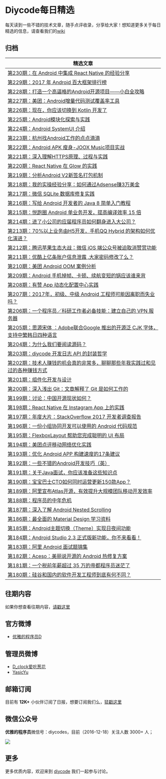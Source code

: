 # Diycode每日精选

每天读到一些不错的技术文章，随手点评收录，分享给大家！想知道更多关于每日精选的信息，请查看我们的[wiki](https://github.com/DiyCodes/code_news/wiki)

## 归档

|	精选文章	|
| -------- |
| [第230期：在 Android 中集成 React Native 的经验分享](/dialy_news/2017/06/第230期：在%20Android%20中集成%20React%20Native%20的经验分享.md) |
| [第229期：2017 年 Android 百大框架排行榜](/dialy_news/2017/06/第229期：2017%20年%20Android%20百大框架排行榜.md) |
| [第228期：打造一个高逼格的Android开源项目——小白全攻略](/dialy_news/2017/06/第228期：打造一个高逼格的Android开源项目——小白全攻略.md) |
| [第227期：美团：Android增量代码测试覆盖率工具](/dialy_news/2017/06/第227期：美团：Android增量代码测试覆盖率工具.md) |
| [第226期：现在，你应该切换到 Kotlin 开发了](/dialy_news/2017/06/第226期：现在，你应该切换到%20Kotlin%20开发了.md) |
| [第225期：Android模块化探索与实践](/dialy_news/2017/05/第225期：Android%20模块化探索与实践%20.md) |
| [第224期：Android SystemUI 介绍](/dialy_news/2017/05/第224期：Android%20SystemUI%20介绍%20.md) |
| [第223期：杭州找Android工作的点点滴滴](/dialy_news/2017/05/第223期：杭州找Android工作的点点滴滴.md) |
| [第222期：Android APK 瘦身-JOOX Music项目实战](/dialy_news/2017/05/第222期：Android%20APK%20瘦身-JOOX%20Music项目实战.md) |
| [第221期：深入理解HTTPS原理、过程与实践](/dialy_news/2017/05/第221期：深入理解HTTPS原理、过程与实践.md) |
| [第220期：React Native 在 Glow 的实践](/dialy_news/2017/05/第220期：React%20Native%20在%20Glow%20的实践.md) |
| [第219期：分析Android V2新签名打包机制](/dialy_news/2017/04/第219期：分析Android%20V2新签名打包机制.md) |
| [第218期：我的实操经验分享：如何通过Adsense赚3万美金](/dialy_news/2017/04/第218期：我的实操经验分享：如何通过Adsense赚3万美金.md) |
| [第217期：微信 SQLite 数据库修复实践](/dialy_news/2017/04/第217期：微信%20SQLite%20数据库修复实践.md) |
| [第216期：写给 Android 开发者的 Java 8 简单入门教程](/dialy_news/2017/04/第216期：写给%20Android%20开发者的%20Java%208%20简单入门教程.md) |
| [第215期：悦跑圈 Android 单业务开发，提高编译效率 15 倍](/dialy_news/2017/04/第215期：悦跑圈%20Android%20单业务开发，提高编译效率%2015%20倍.md) |
| [第214期：进了小公司的应届程序员如何翻身进入大公司？](/dialy_news/2017/04/第214期：进了小公司的应届程序员如何翻身进入大公司？.md) |
| [第213期：70%以上业务由H5开发，手机QQ Hybrid 的架构如何优化演进？](/dialy_news/2017/04/第213期：70%25以上业务由H5开发，手机QQ%20Hybrid%20的架构如何优化演进？.md) |
| [第212期：腾讯苹果生态大战：微信 iOS 端公众号被迫取消赞赏功能](/dialy_news/2017/04/第212期：腾讯苹果生态大战：微信%20iOS%20端公众号被迫取消赞赏功能.md) |
| [第211期：优酷上亿条账户信息泄露 ,大家密码修改了么？](/dialy_news/2017/04/第211期：优酷上亿条账户信息泄露%20%2C大家密码修改了么？.md) |
| [第210期：美团 Android OOM 案例分析](/dialy_news/2017/04/第210期：美团%20Android%20OOM%20案例分析.md) |
| [第209期：Android 手机掉帧、卡顿、续航变短的锅应该谁来背](/dialy_news/2017/04/第209期：Android%20手机掉帧、卡顿、续航变短的锅应该谁来背.md) |
| [第208期：有赞 App 动态化配置中心实践](/dialy_news/2017/04/第208期：有赞%20App%20动态化配置中心实践.md) |
| [第207期：2017年，初级、中级 Android 工程师可能因离职而失业吗？](dialy_news/2017/04/第207期：2017年，初级、中级%20Android%20工程师可能因离职而失业吗？.md) |
| [第206期：一个程序员／科研工作者必备技能：建立自己的 VPN 服务器](dialy_news/2017/04/第206期：一个程序员／科研工作者必备技能：建立自己的%20VPN%20服务器.md) |
| [第205期：思源宋体 ：Adobe联合Google 推出的开源泛 CJK 字体，支持中繁韩日四种语言](dialy_news/2017/04/第205期：思源宋体%20：Adobe联合Google%20推出的开源泛%20CJK%20字体，支持中繁韩日四种语言.md) |
| [第204期：为什么我们要阅读源码？](dialy_news/2017/04/第204期：为什么我们要阅读源码？.md) |
| [第203期：diycode 开发日志 API 的封装哲学](dialy_news/2017/04/第203期：diycode%20开发日志%20API%20的封装哲学.md) |
| [第202期：技术人赚钱的机会真的非常多，聊聊那些年我实践过和见过的各种赚钱方式](dialy_news/2017/03/第202期：技术人赚钱的机会真的非常多，聊聊那些年我实践过和见过的各种赚钱方式.md) |
| [第201期：组件化开发与设计](dialy_news/2017/03/第201期：组件化开发与设计.md) |
| [第200期：深入浅出 Git：文章解释了 Git 是如何工作的](dialy_news/2017/03/第200期：深入浅出%20Git：文章解释了%20Git%20是如何工作的%20.md) |
| [第199期：讨论：中国开源现状如何？](dialy_news/2017/03/第199期：讨论：中国开源现状如何？.md) |
| [第198期：React Native 在 Instagram App 上的实践](dialy_news/2017/03/第198期：React%20Native%20在%20Instagram%20App%20上的实践.md) |
| [第197期：年度大片：StackOverflow 2017 开发者调查报告](dialy_news/2017/03/第197期：年度大片：Stack%20Overflow%202017%20开发者调查报告.md) |
| [第196期：一份小组协同开发可以使用的 Android 代码规范 ](dialy_news/2017/03/第196期：一份小组协同开发可以使用的%20Android%20代码规范%20.md) |
| [第195期：FlexboxLayout 帮助您完成聪明的 UI 布局](dialy_news/2017/03/第195期：FlexboxLayout%20帮助您完成聪明的%20UI%20布局.md) |
| [第194期：美团点评移动网络优化实践](dialy_news/2017/03/第194期：美团点评移动网络优化实践.md) |
| [第193期：优化 Android APP 构建速度的17条建议](dialy_news/2017/03/第193期：优化%20Android%20APP%20构建速度的17条建议.md) |
| [第192期：一些不错的Android开发技巧（英）](dialy_news/2017/03/第192期：一些不错的Android开发技巧（英）.md) |
| [第191期：关于Java面试，你应该准备这些知识点](dialy_news/2017/03/第191期：关于Java面试，你应该准备这些知识点.md) |
| [第190期：宝宝巴士CTO如何同时运营更新150款App？](dialy_news/2017/03/第190期：宝宝巴士CTO如何同时运营更新150款App？.md) 	|
| [第189期：阿里宣布Atlas开源，有效提升大规模团队移动开发效率](dialy_news/2017/03/第189期：阿里宣布Atlas开源，有效提升大规模团队移动开发效率.md)|
| [第188期：程序员的中年危机](dialy_news/2017/03/第188期：程序员的中年危机.md)|
| [第187期：深入了解 Android Nested Scrolling](dialy_news/2017/03/第187期：深入了解%20Android%20Nested%20Scrolling%20.md)|
| [第186期：最全面的 Material Design 学习资料](dialy_news/2017/03/第186期：最全面的%20Material%20Design%20学习资料.md)|
| [第185期：Android主题切换（Theme）实现日夜间功能](dialy_news/2017/03/第185期：Android主题切换（Theme）实现日夜间功能.md) |
| [第184期：Android Studio 2.3 正式版新功能，你不来看看！](dialy_news/2017/03/第184期：Android%20Studio%202.3%20正式版新功能，你不来看看！.md) |
| [第183期：阿里 Android 面试题锦集](dialy_news/2017/03/第183期：阿里%20Android%20面试题锦集.md) |
| [第182期：Aceso：美丽说开源的 Android 热修复方案](dialy_news/2017/03/第182期：Aceso：美丽说开源的%20Android%20热修复方案.md) |
| [第181期：一个税前年薪超过 35 万的帝都程序员迷茫了](dialy_news/2017/03/第181期：一个税前年薪超过%2035%20万的帝都程序员迷茫了.md) |
| [第180期：硅谷和国内的软件开发工程师到底有何不同？](dialy_news/2017/03/第180期：硅谷和国内的软件开发工程师到底有何不同？.md) |

## 往期内容

如果你想查看往期内容，[请戳这里](dialy_news/)

## 官方微博

- [优雅的程序员D](http://weibo.com/u/5891258264?topnav=1&wvr=6&topsug=1&is_all=1)

## 管理员微博

- [D_clock爱吃葱花](http://weibo.com/2480694892/profile?rightmod=1&wvr=6&mod=personinfo&is_all=1)
- [YasicYu](http://weibo.com/3917305697/profile?rightmod=1&wvr=6&mod=personinfo&is_all=1)

## 邮箱订阅

目前有 **12K+** 小伙伴订阅了日报，想要订阅我们么，[猛戳这里](http://list.qq.com/cgi-bin/qf_invite?id=d469993d2c888e971c0fbb2309c4d84256968386b126b967)

## 微信公众号

**优雅的程序员**微信号：diycodes，目前（2016-12-18）关注人数 3000+ 人；

![](http://diycode.b0.upaiyun.com/photo/2016/f031fc25263f7294711038efa72ae579.jpg)

## 更多

更多优质内容，欢迎来到 [diycode](http://diycode.cc/) 我们一起参与讨论。
